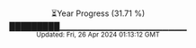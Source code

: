 <p align="center">
⏳Year Progress (31.71 %) <br>
█████████▁▁▁▁▁▁▁▁▁▁▁▁▁▁▁▁▁▁▁▁▁ <br>
<sub>Updated: Fri, 26 Apr 2024 01:13:12 GMT</sub>
</p>

